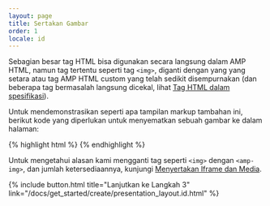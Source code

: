 ```yaml
---
layout: page
title: Sertakan Gambar
order: 1
locale: id
---
```


Sebagian besar tag HTML bisa digunakan secara langsung dalam AMP HTML, namun tag tertentu seperti tag `<img>`, diganti dengan yang yang setara atau tag AMP HTML custom yang telah sedikit disempurnakan (dan beberapa tag bermasalah langsung dicekal, lihat [Tag HTML dalam spesifikasi](https://github.com/ampproject/amphtml/blob/master/spec/amp-html-format.md)).

Untuk mendemonstrasikan seperti apa tampilan markup tambahan ini, berikut kode yang diperlukan untuk menyematkan sebuah gambar ke dalam halaman:

{% highlight html %}
<amp-img src="welcome.jpg" alt="Welcome" height="400" width="800"></amp-img>
{% endhighlight %}

Untuk mengetahui alasan kami mengganti tag seperti `<img>` dengan `<amp-img>`, dan jumlah ketersediaannya, kunjungi [Menyertakan Iframe dan Media](/docs/guides/amp_replacements.html).

{% include button.html title="Lanjutkan ke Langkah 3" link="/docs/get_started/create/presentation_layout.id.html" %}
